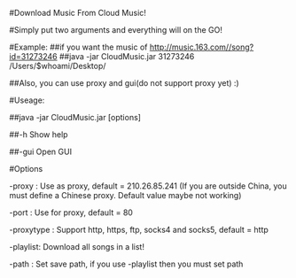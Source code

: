 #Download Music From Cloud Music!

#Simply put two arguments and everything will on the GO!

#Example:
##if you want the music of http://music.163.com//song?id=31273246 
##java -jar CloudMusic.jar 31273246 /Users/$whoami/Desktop/

##Also, you can use proxy and gui(do not support proxy yet) :)

#Useage:

##java -jar CloudMusic.jar <id> <path> [options]

##-h Show help

##-gui Open GUI

#Options

-proxy <host>: Use <host> as proxy, default = 210.26.85.241
(If you are outside China, you must define a Chinese proxy. Default value maybe not working)

-port <port>: Use <port> for proxy, default = 80

-proxytype <type>: Support http, https, ftp, socks4 and socks5, default = http

-playlist: Download all songs in a list!

-path <path>: Set save path, if you use -playlist then you must set path
